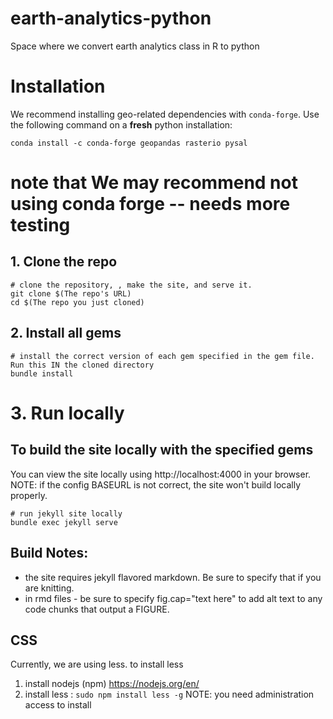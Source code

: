 # earth-analytics-python
Space where we convert earth analytics class in R to  python

# Installation

We recommend installing geo-related dependencies with `conda-forge`. Use the following command on a **fresh** python installation:

`conda install -c conda-forge geopandas rasterio pysal`
# note that We may recommend not using conda forge -- needs more testing
 
## 1. Clone the repo
```
# clone the repository, , make the site, and serve it.
git clone $(The repo's URL)
cd $(The repo you just cloned)
```

## 2. Install all gems

```
# install the correct version of each gem specified in the gem file. Run this IN the cloned directory
bundle install
```

# 3. Run locally
## To build the site locally with the specified gems

You can view the site locally using http://localhost:4000 in your browser.
NOTE: if the config BASEURL is not correct, the site won't build locally properly.

```
# run jekyll site locally
bundle exec jekyll serve
```


## Build Notes:

* the site requires jekyll flavored markdown. Be sure to specify that if you are knitting.
* in rmd files - be sure to specify fig.cap="text here" to add alt text to any code chunks that output a FIGURE.

## CSS

Currently, we are using less. to install less

1. install nodejs (npm) https://nodejs.org/en/
2. install less : `sudo npm install less -g` NOTE: you need administration access to install 

